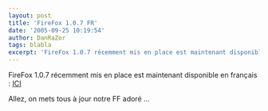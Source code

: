 ```yaml
---
layout: post
title: 'FireFox 1.0.7 FR'
date: '2005-09-25 10:19:54'
author: DanRaZor
tags: blabla
excerpt: 'FireFox 1.0.7 récemment mis en place est maintenant disponible en français'
---
```


FireFox 1.0.7 récemment mis en place est maintenant disponible en français : [ICI](http://www.mozilla-europe.org/fr/products/firefox/)

Allez, on mets tous à jour notre FF adoré ...
